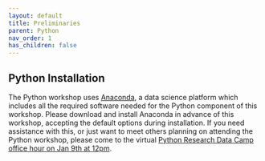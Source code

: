 ```yaml
---
layout: default
title: Preliminaries
parent: Python
nav_order: 1
has_children: false
---
```



## Python Installation

The Python workshop uses [Anaconda](https://www.anaconda.com/), a data science platform which includes all the required software needed for the Python component of this workshop. Please download and install Anaconda in advance of this workshop, accepting the default options during installation.  If you need assistance with this, or just want to meet others planning on attending the Python workshop, please come to the virtual [Python Research Data Camp office hour on Jan 9th at 12pm](https://nam10.safelinks.protection.outlook.com/ap/t-59584e83/?url=https%3A%2F%2Fteams.microsoft.com%2Fl%2Fmeetup-join%2F19%253ameeting_MGE1ZWQ2Y2EtOGYyOS00NTZhLTg3MTItNmUzNzE1MWYzZjg0%2540thread.v2%2F0%3Fcontext%3D%257b%2522Tid%2522%253a%2522afb58802-ff7a-4bb1-ab21-367ff2ecfc8b%2522%252c%2522Oid%2522%253a%252279cacff0-a5ea-4da8-a062-62cd5f93d651%2522%257d&data=05%7C02%7CAditya.Ranganath%40colorado.edu%7Cfcd2b7802b5c475b965408dc019e5da9%7C3ded8b1b070d462982e4c0b019f46057%7C1%7C0%7C638387026892457868%7CUnknown%7CTWFpbGZsb3d8eyJWIjoiMC4wLjAwMDAiLCJQIjoiV2luMzIiLCJBTiI6Ik1haWwiLCJXVCI6Mn0%3D%7C3000%7C%7C%7C&sdata=oDiez99tk0VKy4DpYLFvUrVn6Liou21sNLlYHGa4gAI%3D&reserved=0).
